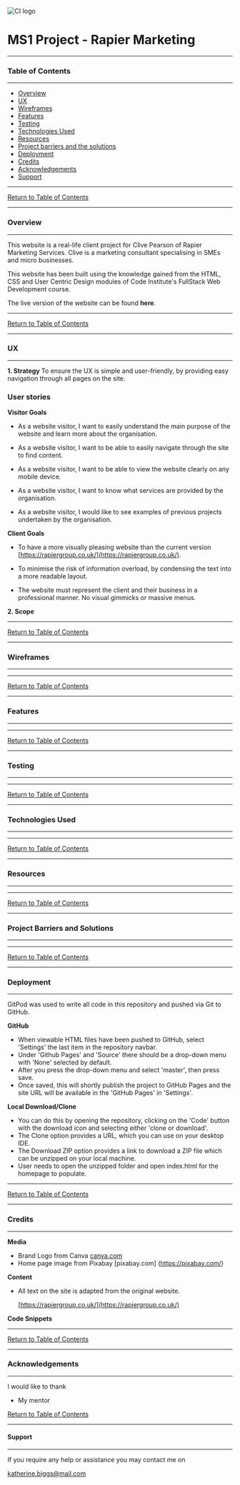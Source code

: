 ![CI logo](https://codeinstitute.s3.amazonaws.com/fullstack/ci_logo_small.png)

# MS1 Project - Rapier Marketing

** **
### **Table of Contents**

** **

*   [Overview](#overview)
*   [UX](#ux)
*   [Wireframes](#wireframes)
*   [Features](#features)
*   [Testing](#testing)
*   [Technologies Used](#technologies-used)
*   [Resources](#resources)
*   [Project barriers and the solutions](#project-barriers-and-the-solutions)
*   [Deployment](#deployment)
*   [Credits](#credits)
*   [Acknowledgements](#acknowledgements)
*   [Support](#support)

** **

[Return to Table of Contents](#table-of-contents)

** **

### **Overview**

** **

This website is a real-life client project for Clive Pearson of Rapier Marketing Services.  Clive is a marketing consultant specialising in SMEs and micro businesses.

This website has been built using the knowledge gained from the HTML, CSS and User Centric Design modules of Code Institute's FullStack Web Development course.

The live version of the website can be found __here__.

** **

[Return to Table of Contents](#table-of-contents)

** **

### **UX**

** **

**1. Strategy**
To ensure the UX is simple and user-friendly, by providing easy navigation through all pages on the site.

### **User stories**

**Visitor Goals**

* As a website visitor, I want to easily understand the main purpose of the website and learn more about the organisation.

* As a website visitor, I want to be able to easily navigate through the site to find content.

* As a website visitor, I want to be able to view the website clearly on any mobile device.

* As a website visitor, I want to know what services are provided by the organisation.

* As a website visitor, I would like to see examples of previous projects undertaken by the organisation.

**Client Goals**

* To have a more visually pleasing website than the current version [https://rapiergroup.co.uk/](https://rapiergroup.co.uk/).

* To minimise the risk of information overload, by condensing the text into a more readable layout.

* The website must represent the client and their business in a professional manner.  No visual gimmicks or massive menus.

**2. Scope**



** **

[Return to Table of Contents](#table-of-contents)

** **

### **Wireframes**

** **

** **

[Return to Table of Contents](#table-of-contents)

** **

### **Features**

** **





** **

[Return to Table of Contents](#table-of-contents)

** **

### **Testing**

** **




** **

[Return to Table of Contents](#table-of-contents)

** **

### **Technologies Used**

** **

** **

[Return to Table of Contents](#table-of-contents)

** **

### **Resources**

** **

** **

[Return to Table of Contents](#table-of-contents)

** **

### **Project Barriers and Solutions**

** **

** **

[Return to Table of Contents](#table-of-contents)

** **

### **Deployment**

** **

GitPod was used to write all code in this repository and pushed via Git to GitHub.

**GitHub**

*   When viewable HTML files have been pushed to GitHub, select 'Settings' the last item in the repository navbar. 
*   Under 'Github Pages' and 'Source' there should be a drop-down menu with 'None' selected by default.
*   After you press the drop-down menu and select 'master', then press save.
*   Once saved, this will shortly publish the project to GitHub Pages and the site URL will be available in the 'GitHub Pages' in 'Settings'.

**Local Download/Clone**

*   You can do this by opening the repository, clicking on the 'Code' button with the download icon and selecting either 'clone or download'.
*   The Clone option provides a URL, which you can use on your desktop IDE.
*   The Download ZIP option provides a link to download a ZIP file which can be unzipped on your local machine.
*   User needs to open the unzipped folder and open index.html for the homepage to populate.

** **

[Return to Table of Contents](#table-of-contents)

** **

### **Credits**

** **

**Media**

*   Brand Logo from Canva [canva.com](https://www.canva.com/)
*	Home page image from Pixabay [pixabay.com] (https://pixabay.com/)

**Content**

*   All text on the site is adapted from the original website.

	[https://rapiergroup.co.uk/](https://rapiergroup.co.uk/)

**Code Snippets**

** **

[Return to Table of Contents](#table-of-contents)

** **

### **Acknowledgements**

** **

I would like to thank

* My mentor

[Return to Table of Contents](#table-of-contents)

** **

#### **Support**

** **

If you require any help or assistance you may contact me on 

katherine.biggs@mail.com